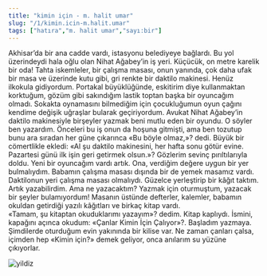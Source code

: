```yaml
---
title: "kimin için - m. halit umar"
slug: "/1/kimin.icin-m.halit.umar"
tags: ["hatıra","m. halit umar","sayı:bir"]
---
```


Akhisar’da bir ana cadde vardı, istasyonu belediyeye bağlardı. Bu yol üzerindeydi hala oğlu olan Nihat Ağabey’in iş yeri. Küçücük, on metre karelik bir oda! Tahta iskemleler, bir çalışma masası, onun yanında, çok daha ufak bir masa ve üzerinde kutu gibi, gri renkte bir daktilo makinesi. Henüz ilkokula gidiyordum. Portakal büyüklüğünde, eskitirim diye kullanmaktan korktuğum, gözüm gibi sakındığım lastik toptan başka bir oyuncağım olmadı. Sokakta oynamasını bilmediğim için çocukluğumun oyun çağını kendime değişik uğraşlar bularak geçiriyordum. Avukat Nihat Ağabey’in daktilo makinesiyle birşeyler yazmak beni mutlu eden bir oyundu. O söyler ben yazardım. Önceleri bu iş onun da hoşuna gitmişti, ama ben tozutup bunu ara sıradan her güne çıkarınca «Bu böyle olmaz,»? dedi. Büyük bir cömertlikle ekledi: «Al şu daktilo makinesini, her hafta sonu götür evine. Pazartesi günü ilk işin geri getirmek olsun.»? Gözlerim sevinç pırıltılarıyla doldu. Yeni bir oyuncağım vardı artık. Ona, verdiğim değere uygun bir yer bulmalıydım. Babamın çalışma masası dışında bir de yemek masamız vardı. Daktilonun yeri çalışma masası olmalıydı. Güzelce yerleştirip bir kâğıt taktım. Artık yazabilirdim. Ama ne yazacaktım? Yazmak için oturmuştum, yazacak bir şeyler bulamıyordum! Masanın üstünde defterler, kalemler, babamın okuldan getirdiği yazılı kâğıtları ve birkaç kitap vardı.  
«Tamam, şu kitaptan okuduklarımı yazayım»? dedim. Kitap kaplıydı. İsmini, kapağını açınca okudum: «Çanlar Kimin İçin Çalıyor»?.
Başladım yazmaya.  
Şimdilerde oturduğum evin yakınında bir kilise var. Ne zaman çanları çalsa, içimden hep «Kimin için?» demek geliyor, onca anılarım su yüzüne çıkıyorlar.

![yildiz](/img/ky01_13_zaferyalcinpinar.jpg)
